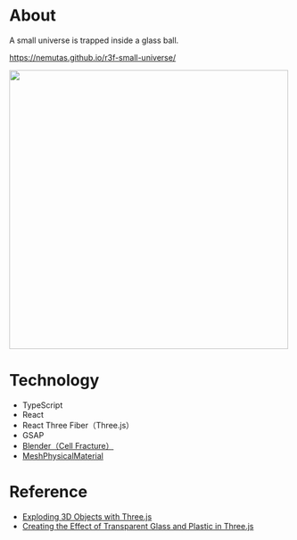 # About
A small universe is trapped inside a glass ball.

https://nemutas.github.io/r3f-small-universe/

<img src='https://user-images.githubusercontent.com/46724121/154818904-753b2c89-b0cb-440e-a53a-8641ba8eb611.png' width='500px' />

# Technology
* TypeScript
* React
* React Three Fiber（Three.js）
* GSAP
* [Blender（Cell Fracture）](https://docs.blender.org/manual/en/latest/addons/object/cell_fracture.html)
* [MeshPhysicalMaterial](https://threejs.org/docs/#api/en/materials/MeshPhysicalMaterial)

# Reference
* [Exploding 3D Objects with Three.js](https://tympanus.net/codrops/2019/03/26/exploding-3d-objects-with-three-js/)
* [Creating the Effect of Transparent Glass and Plastic in Three.js](https://tympanus.net/codrops/2021/10/27/creating-the-effect-of-transparent-glass-and-plastic-in-three-js/)
